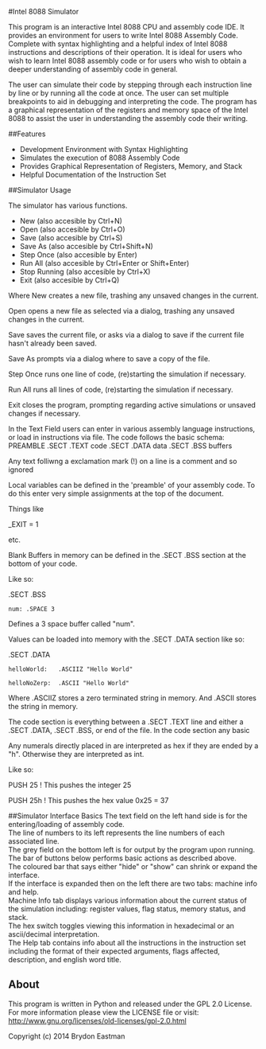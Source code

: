 #Intel 8088 Simulator

This program is an interactive Intel 8088 CPU and assembly code IDE.
It provides an environment for users to write Intel 8088 Assembly Code.
Complete with syntax highlighting and a helpful index of Intel 8088 
instructions and descriptions of their operation. It is ideal for users
who wish to learn Intel 8088 assembly code or for users who wish to 
obtain a deeper understanding of assembly code in general.

The user can simulate their code by stepping through each instruction line
by line or by running all the code at once.  The user can set multiple
breakpoints to aid in debugging and interpreting the code.  The program
has a graphical representation of the registers and memory space of the
Intel 8088 to assist the user in understanding the assembly code their
writing.

##Features

- Development Environment with Syntax Highlighting
- Simulates the execution of 8088 Assembly Code 
- Provides Graphical Representation of Registers, Memory, and Stack
- Helpful Documentation of the Instruction Set

##Simulator Usage

The simulator has various functions.
- New (also accesible by Ctrl+N)
- Open (also accesible by Ctrl+O)
- Save (also accesible by Ctrl+S)
- Save As (also accesible by Ctrl+Shift+N)
- Step Once (also accesible by Enter)
- Run All (also accesible by Ctrl+Enter or Shift+Enter)
- Stop Running (also accesible by Ctrl+X)
- Exit (also accesible by Ctrl+Q)

Where New creates a new file, trashing any unsaved changes in the current.

Open opens a new file as selected via a dialog, trashing any unsaved changes in the current.

Save saves the current file, or asks via a dialog to save if the current file hasn't already been saved.

Save As prompts via a dialog where to save a copy of the file.

Step Once runs one line of code, (re)starting the simulation if necessary.

Run All runs all lines of code, (re)starting the simulation if necessary.

Exit closes the program, prompting regarding active simulations or unsaved changes if necessary.

In the Text Field users can enter in various assembly language instructions,
or load in instructions via file. The code follows the basic schema:
  PREAMBLE
  .SECT .TEXT
    code
  .SECT .DATA
    data
  .SECT .BSS
    buffers

Any text folliwng a exclamation mark (!) on a line is a comment and so ignored

Local variables can be defined in the 'preamble' of your assembly code.
To do this enter very simple assignments at the top of the document.

Things like

  _EXIT = 1

etc.

Blank Buffers in memory can be defined in the .SECT .BSS section at the bottom of your code.

Like so:

  .SECT .BSS

    num: .SPACE 3

Defines a 3 space buffer called "num".

Values can be loaded into memory with the .SECT .DATA section like so:

  .SECT .DATA

    helloWorld:   .ASCIIZ "Hello World"

    helloNoZerp:  .ASCII "Hello World"

Where .ASCIIZ stores a zero terminated string in memory.
And .ASCII stores the string in memory.  

The code section is everything between a .SECT .TEXT
line and either a .SECT .DATA, .SECT .BSS, or end of the file.
In the code section any basic 

Any numerals directly placed in are interpreted as hex if they are ended
by a "h". Otherwise they are interpreted as int.

Like so:

  PUSH 25   ! This pushes the integer 25

  PUSH 25h  ! This pushes the hex value 0x25 = 37

##Simulator Interface Basics
The text field on the left hand side is for the entering/loading of assembly code.  
The line of numbers to its left represents the line numbers of each associated line.  
The grey field on the bottom left is for output by the program upon running.  
The bar of buttons below performs basic actions as described above.  
The coloured bar that says either "hide" or "show" can shrink or expand the interface.  
If the interface is expanded then on the left there are two tabs: machine info and help.  
Machine Info tab displays various information about the current status of the simulation including: register values, flag status, memory status, and stack.  
The hex switch toggles viewing this information in hexadecimal or an ascii/decimal interpretation.  
The Help tab contains info about all the instructions in the instruction set including the format of their expected arguments, flags affected, description, and english word title.  

## About

This program is written in Python and released under the GPL 2.0 License.
For more information please view the LICENSE file or visit:
http://www.gnu.org/licenses/old-licenses/gpl-2.0.html

Copyright (c) 2014 Brydon Eastman
